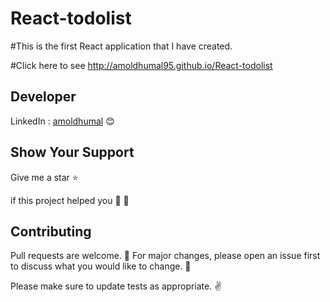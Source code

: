 # React-todolist

#This is the first React application that I have created.

#Click here to see
http://amoldhumal95.github.io/React-todolist

## Developer

LinkedIn : [amoldhumal](https://www.linkedin.com/in/amol-dhumal-429bba18a/) 😊

## Show Your Support

Give me a star ⭐

if this project helped you 👦 👧

## Contributing

Pull requests are welcome. 🤝 For major changes, please open an issue first to discuss what you would like to change. 🙏

Please make sure to update tests as appropriate. ✌
